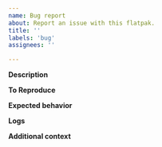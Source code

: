 ```yaml
---
name: Bug report
about: Report an issue with this flatpak.
title: ''
labels: 'bug'
assignees: ''

---
```


**Description**
<!-- A clear and concise description of what the bug is. -->

**To Reproduce**
<!-- Steps to reproduce the behavior:
1. Go to '...'
2. Click on '....'
3. Scroll down to '....'
4. See error -->

**Expected behavior**
<!-- A clear and concise description of what you expected to happen. -->

**Logs**
<!-- If applicable, add an excerpt from the application logs where the error is reported. Remember to censor sensitive values. -->

**Additional context**
<!-- Add any other context about the problem here. -->
